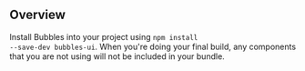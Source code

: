 ---
---

## Overview

Install Bubbles into your project using <code class="lc">npm install --save-dev bubbles-ui</code>. When you're doing your final build, any components that you are not using will not be included in your bundle.

